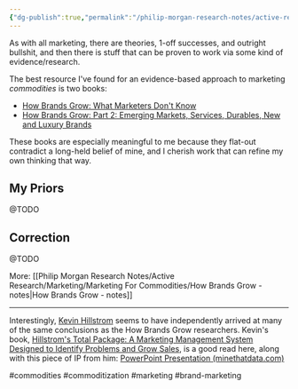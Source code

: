 ```yaml
---
{"dg-publish":true,"permalink":"/philip-morgan-research-notes/active-research/marketing/marketing-for-commodities/marketing-for-commodities-index/","dgHomeLink":true,"dgPassFrontmatter":false}
---
```



As with all marketing, there are theories, 1-off successes, and outright bullshit, and then there is stuff that can be proven to work via some kind of evidence/research.

The best resource I've found for an evidence-based approach to marketing *commodities* is two books:

- [How Brands Grow: What Marketers Don't Know](https://smile.amazon.com/How-Brands-Grow-What-Marketers/dp/0195573560)
- [How Brands Grow: Part 2: Emerging Markets, Services, Durables, New and Luxury Brands](https://smile.amazon.com/How-Brands-Grow-Emerging-Services/dp/0195596269)

These books are especially meaningful to me because they flat-out contradict a long-held belief of mine, and I cherish work that can refine my own thinking that way.

## My Priors

@TODO

## Correction

@TODO

More: [[Philip Morgan Research Notes/Active Research/Marketing/Marketing For Commodities/How Brands Grow - notes|How Brands Grow - notes]]

---

Interestingly, [Kevin Hillstrom](https://twitter.com/minethatdata?ref_src=twsrc%5Egoogle%7Ctwcamp%5Eserp%7Ctwgr%5Eauthor) seems to have independently arrived at many of the same conclusions as the How Brands Grow researchers. Kevin's book, [Hillstrom's Total Package: A Marketing Management System Designed to Identify Problems and Grow Sales](https://smile.amazon.com/Hillstroms-Total-Package-Marketing-Management/dp/1728707390?sa-no-redirect=1), is a good read here, along with this piece of IP from him: [PowerPoint Presentation (minethatdata.com)](http://minethatdata.com/Kevin_Hillstrom_MineThatData_IntroductionToCustomerDevelopment.pdf)

#commodities
#commoditization
#marketing
#brand-marketing 